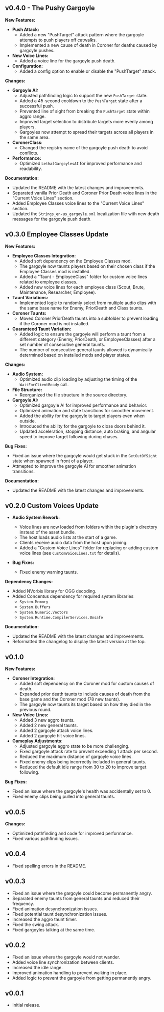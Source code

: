 ## v0.4.0 - The Pushy Gargoyle

**New Features:**

- **Push Attack:**
    - Added a new "PushTarget" attack pattern where the gargoyle attempts to push players off catwalks.
    - Implemented a new cause of death in Coroner for deaths caused by gargoyle pushes.
- **New Voice Lines:**
    - Added a voice line for the gargoyle push death.
- **Configuration:**
    - Added a config option to enable or disable the "PushTarget" attack.

**Changes:**

- **Gargoyle AI:**
    - Adjusted pathfinding logic to support the new `PushTarget` state.
    - Added a 45-second cooldown to the `PushTarget` state after a successful push.
    - Prevented line of sight from breaking the `PushTarget` state within aggro range.
    - Improved target selection to distribute targets more evenly among players.
    - Gargoyles now attempt to spread their targets across all players in the same area.
- **CoronerClass:**
    - Changed the registry name of the gargoyle push death to avoid conflicts.
- **Performance:**
    - Optimized `LethalGargoylesAI` for improved performance and readability.

**Documentation:**

- Updated the README with the latest changes and improvements.
- Separated vanilla Prior Death and Coroner Prior Death voice lines in the "Current Voice Lines" section.
- Added Employee Classes voice lines to the "Current Voice Lines" section.
- Updated the `Strings_en-us_gargoyle.xml` localization file with new death messages for the gargoyle push death.

## v0.3.0 Employee Classes Update

**New Features:**

- **Employee Classes Integration:**
    - Added soft dependency on the Employee Classes mod.
    - The gargoyle now taunts players based on their chosen class if the Employee Classes mod is installed.
    - Added a "Taunt - EmployeeClass" folder for custom voice lines related to employee classes.
    - Added new voice lines for each employee class (Scout, Brute, Maintenance, Researcher, Employee).
- **Taunt Variations:**
    - Implemented logic to randomly select from multiple audio clips with the same base name for Enemy, PriorDeath and Class taunts.
- **Coroner Taunts:**
    - Moved Coroner PriorDeath taunts into a subfolder to prevent loading if the Coroner mod is not installed.
- **Guaranteed Taunt Variation:**
    - Added logic to ensure the gargoyle will perform a taunt from a different category (Enemy, PriorDeath, or EmployeeClasses) after a set number of consecutive general taunts.
    - The number of consecutive general taunts allowed is dynamically determined based on installed mods and player states.

**Changes:**

- **Audio System:**
    - Optimized audio clip loading by adjusting the timing of the `WaitForClientReady` call.
- **File Structure:**
    - Reorganized the file structure in the source directory.
- **Gargoyle AI:**
    - Optimized gargoyle AI for improved performance and behavior.
    - Optimized animation and state transitions for smoother movement.
    - Added the ability for the gargoyle to target players even when outside.
    - Introduced the ability for the gargoyle to close doors behind it.
    - Updated acceleration, stopping distance, auto braking, and angular speed to improve target following during chases.

**Bug Fixes:**

- Fixed an issue where the gargoyle would get stuck in the `GetOutOfSight` state when spawned in front of a player.
- Attmepted to improve the gargoyle AI for smoother animation transitions.

**Documentation:**

- Updated the README with the latest changes and improvements.

## v0.2.0 Custom Voices Update

- **Audio System Rework:**
    - Voice lines are now loaded from folders within the plugin's directory instead of the asset bundle.
    - The host loads audio lists at the start of a game.
    - Clients receive audio data from the host upon joining.
    - Added a "Custom Voice Lines" folder for replacing or adding custom voice lines (see `CustomVoiceLines.txt` for details).

- **Bug Fixes:**
    - Fixed enemy warning taunts.

**Dependency Changes:**
- Added NVorbis library for OGG decoding.
- Added Concentus dependency for required system libraries:
    - `System.Memory`
    - `System.Buffers`
    - `System.Numeric.Vectors`
    - `System.Runtime.CompilerServices.Unsafe`

**Documentation:**

- Updated the README with the latest changes and improvements.
- Reformatted the changelog to display the latest version at the top.

## v0.1.0 

**New Features:**

- **Coroner Integration:**
    - Added soft dependency on the Coroner mod for custom causes of death.
    - Expanded prior death taunts to include causes of death from the base game and the Coroner mod (78 new taunts).
    - The gargoyle now taunts its target based on how they died in the previous round.
- **New Voice Lines:**
    - Added 3 new aggro taunts.
    - Added 2 new general taunts.
    - Added 2 gargoyle attack voice lines.
    - Added 2 gargoyle hit voice lines.
- **Gameplay Adjustments:**
    - Adjusted gargoyle aggro state to be more challenging.
    - Fixed gargoyle attack rate to prevent exceeding 1 attack per second.
    - Reduced the maximum distance of gargoyle voice lines.
    - Fixed enemy clips being incorrectly included in general taunts.
    - Reduced the default idle range from 30 to 20 to improve target following.

**Bug Fixes:**

- Fixed an issue where the gargoyle's health was accidentally set to 0.
- Fixed enemy clips being pulled into general taunts.

## v0.0.5

**Changes:**

- Optimized pathfinding and code for improved performance.
- Fixed various pathfinding issues.

## v0.0.4

- Fixed spelling errors in the README.

## v0.0.3

- Fixed an issue where the gargoyle could become permanently angry.
- Separated enemy taunts from general taunts and reduced their frequency.
- Fixed animation desynchronization issues.
- Fixed potential taunt desynchronization issues.
- Increased the aggro taunt timer.
- Fixed the swing attack.
- Fixed gargoyles talking at the same time.

## v0.0.2

- Fixed an issue where the gargoyle would not wander.
- Added voice line synchronization between clients.
- Increased the idle range.
- Improved animation handling to prevent walking in place.
- Added logic to prevent the gargoyle from getting permanently angry.

## v0.0.1

- Initial release.
